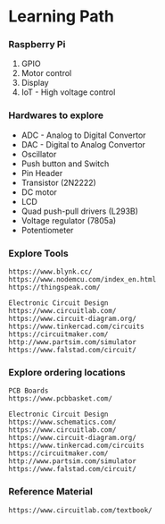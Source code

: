 # Learning Path

### Raspberry Pi

1. GPIO
2. Motor control
3. Display
4. IoT - High voltage control

### Hardwares to explore

* ADC - Analog to Digital Convertor
* DAC - Digital to Analog Convertor
* Oscillator
* Push button and Switch
* Pin Header
* Transistor \(2N2222\)
* DC motor
* LCD
* Quad push-pull drivers \(L293B\)
* Voltage regulator \(7805a\)
* Potentiometer

### Explore Tools

```
https://www.blynk.cc/
https://www.nodemcu.com/index_en.html
https://thingspeak.com/

Electronic Circuit Design
https://www.circuitlab.com/
https://www.circuit-diagram.org/
https://www.tinkercad.com/circuits
https://circuitmaker.com/
http://www.partsim.com/simulator
https://www.falstad.com/circuit/
```

### Explore ordering locations

```
PCB Boards
https://www.pcbbasket.com/

Electronic Circuit Design
https://www.schematics.com/
https://www.circuitlab.com/
https://www.circuit-diagram.org/
https://www.tinkercad.com/circuits
https://circuitmaker.com/
http://www.partsim.com/simulator
https://www.falstad.com/circuit/
```

### Reference Material

```
https://www.circuitlab.com/textbook/
```



